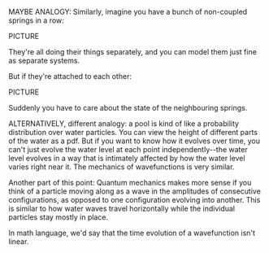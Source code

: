 

MAYBE ANALOGY: Similarly, imagine you have a bunch of non-coupled springs in a row:

PICTURE

They're all doing their things separately, and you can model them just fine as separate systems.

But if they're attached to each other:

PICTURE

Suddenly you have to care about the state of the neighbouring springs.


ALTERNATIVELY, different analogy: a pool is kind of like a probability distribution over water particles. You can view the height of different parts of the water as a pdf. But if you want to know how it evolves over time, you can't just evolve the water level at each point independently--the water level evolves in a way that is intimately affected by how the water level varies right near it. The mechanics of wavefunctions is very similar.

Another part of this point: Quantum mechanics makes more sense if you think of a particle moving along as a wave in the amplitudes of consecutive configurations, as opposed to one configuration evolving into another. This is similar to how water waves travel horizontally while the individual particles stay mostly in place.

In math language, we'd say that the time evolution of a wavefunction isn't linear.
